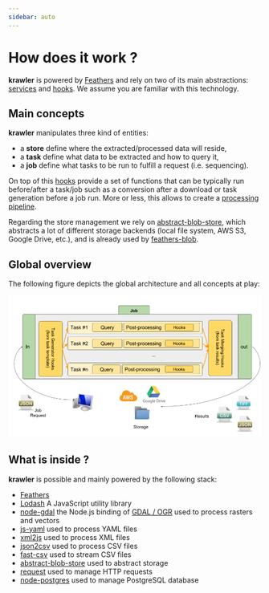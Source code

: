 ```yaml
---
sidebar: auto
---
```


# How does it work ?

**krawler** is powered by [Feathers](https://feathersjs.com/) and rely on two of its main abstractions: [services](https://docs.feathersjs.com/api/services.html) and [hooks](https://docs.feathersjs.com/api/hooks.html). 
We assume you are familiar with this technology.

## Main concepts

**krawler** manipulates three kind of entities:
* a **store** define where the extracted/processed data will reside,
* a **task** define what data to be extracted and how to query it,
* a **job** define what tasks to be run to fulfill a request (i.e. sequencing).

On top of this [hooks](https://docs.feathersjs.com/api/hooks.html) provide a set of functions that can be typically run before/after a task/job such as a conversion after a download or task generation before a job run. More or less, this allows to create a [processing pipeline](https://en.wikipedia.org/wiki/Pipeline_(computing)).

Regarding the store management we rely on [abstract-blob-store](https://github.com/maxogden/abstract-blob-store), which abstracts a lot of different storage backends (local file system, AWS S3, Google Drive, etc.), and is already used by [feathers-blob](https://github.com/feathersjs-ecosystem/feathers-blob).

## Global overview

The following figure depicts the global architecture and all concepts at play:

![Architecture](./../assets/krawler-overview.png)

## What is inside ?

**krawler** is possible and mainly powered by the following stack:
* [Feathers](https://feathersjs.com/)
* [Lodash](https://lodash.com/) A JavaScript utility library
* [node-gdal](https://github.com/naturalatlas/node-gdal) the Node.js binding of [GDAL / OGR](http://www.gdal.org/) used to process rasters and vectors
* [js-yaml](https://github.com/nodeca/js-yaml) used to process YAML files
* [xml2js](https://github.com/Leonidas-from-XIV/node-xml2js) used to process XML files
* [json2csv](https://github.com/zemirco/json2csv) used to process CSV files
* [fast-csv](https://github.com/C2FO/fast-csv) used to stream CSV files
* [abstract-blob-store](https://github.com/maxogden/abstract-blob-store) used to abstract storage
* [request](https://github.com/request/request) used to manage HTTP requests
* [node-postgres](https://github.com/brianc/node-postgres) used to manage PostgreSQL database
